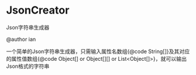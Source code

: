 # JsonCreator
Json字符串生成器

@author ian


   一个简单的Json字符串生成器，只需输入属性名数组{@code String[]}及其对应的属性值数组{@code Object[] or Object[][] or List<Object[]>}，就可以输出Json格式的字符串
